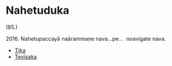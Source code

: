 

# Nahetuduka






(85.)

2016\. Nahetupaccayā naārammaṇe nava…pe…  noavigate nava.

* [Tika](Nahetuduka/Tika.md)
* [Tevīsaka](Nahetuduka/Tevisaka.md)



